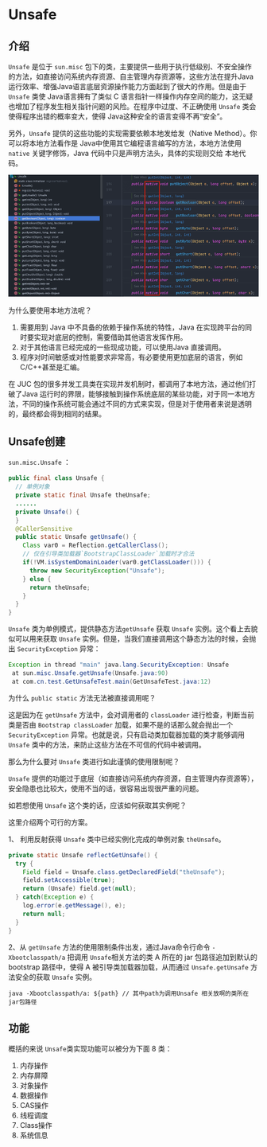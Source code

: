 # Unsafe

## 介绍

`Unsafe` 是位于 `sun.misc` 包下的类，主要提供一些用于执行低级别、不安全操作的方法，如直接访问系统内存资源、自主管理内存资源等，这些方法在提升Java运行效率、增强Java语言底层资源操作能力方面起到了很大的作用。但是由于 `Unsafe` 类使 Java语言拥有了类似 C 语言指针一样操作内存空间的能力，这无疑也增加了程序发生相关指针问题的风险。在程序中过度、不正确使用 `Unsafe` 类会使得程序出错的概率变大，使得 Java这种安全的语言变得不再“安全”。

另外，`Unsafe` 提供的这些功能的实现需要依赖本地发给发（Native Method）。你可以将本地方法看作是 Java中使用其它编程语言编写的方法，本地方法使用 `native` 关键字修饰，Java 代码中只是声明方法头，具体的实现则交给 本地代码。

![alt text](image.png)

为什么要使用本地方法呢？
1. 需要用到 Java 中不具备的依赖于操作系统的特性，Java 在实现跨平台的同时要实现对底层的控制，需要借助其他语言发挥作用。
2. 对于其他语言已经完成的一些现成功能，可以使用Java 直接调用。
3. 程序对时间敏感或对性能要求非常高，有必要使用更加底层的语言，例如C/C++甚至是汇编。

在 JUC 包的很多并发工具类在实现并发机制时，都调用了本地方法，通过他们打破了Java 运行时的界限，能够接触到操作系统底层的某些功能，对于同一本地方法，不同的操作系统可能会通过不同的方式来实现，但是对于使用者来说是透明的，最终都会得到相同的结果。

## Unsafe创建

`sun.misc.Unsafe` ：

```java
public final class Unsafe {
  // 单例对象
  private static final Unsafe theUnsafe;
  ......
  private Unsafe() {
  }
  @CallerSensitive
  public static Unsafe getUnsafe() {
    Class var0 = Reflection.getCallerClass();
    // 仅在引导类加载器`BootstrapClassLoader`加载时才合法
    if(!VM.isSystemDomainLoader(var0.getClassLoader())) {
      throw new SecurityException("Unsafe");
    } else {
      return theUnsafe;
    }
  }
}
```

`Unsafe` 类为单例模式，提供静态方法`getUnsafe` 获取 `Unsafe` 实例。这个看上去貌似可以用来获取 `Unsafe` 实例。但是，当我们直接调用这个静态方法的时候，会抛出 `SecurityException` 异常：

```java
Exception in thread "main" java.lang.SecurityException: Unsafe
 at sun.misc.Unsafe.getUnsafe(Unsafe.java:90)
 at com.cn.test.GetUnsafeTest.main(GetUnsafeTest.java:12)
```

为什么 `public static` 方法无法被直接调用呢？

这是因为在 `getUnsafe` 方法中，会对调用者的 `classLoader` 进行检查，判断当前类是否由 `Bootstrap classLoader` 加载，如果不是的话那么就会抛出一个 `SecurityException` 异常。也就是说，只有启动类加载器加载的类才能够调用 `Unsafe` 类中的方法，来防止这些方法在不可信的代码中被调用。

那么为什么要对 `Unsafe` 类进行如此谨慎的使用限制呢？

`Unsafe` 提供的功能过于底层（如直接访问系统内存资源，自主管理内存资源等），安全隐患也比较大，使用不当的话，很容易出现很严重的问题。

如若想使用 `Unsafe` 这个类的话，应该如何获取其实例呢？

这里介绍两个可行的方案。

1、 利用反射获得 `Unsafe` 类中已经实例化完成的单例对象 `theUnsafe`。
```java
private static Unsafe reflectGetUnsafe() {
  try {
    Field field = Unsafe.class.getDeclaredField("theUnsafe");
    field.setAccessible(true);
    return (Unsafe) field.get(null);
  } catch(Exception e) {
    log.error(e.getMessage(), e);
    return null;
  }
}
```

2、从 `getUnsafe` 方法的使用限制条件出发，通过Java命令行命令 `-Xbootclasspath/a` 把调用 `Unsafe`相关方法的类 A 所在的 jar 包路径追加到默认的bootstrap 路径中，使得 A 被引导类加载器加载，从而通过 `Unsafe.getUnsafe` 方法安全的获取 `Unsafe` 实例。

`java -Xbootclasspath/a: ${path} // 其中path为调用Unsafe 相关放啊的类所在jar包路径`

## 功能

概括的来说 `Unsafe`类实现功能可以被分为下面 $8$ 类：

1. 内存操作
2. 内存屏障
3. 对象操作
4. 数据操作
5. CAS操作
6. 线程调度
7. Class操作
8. 系统信息
